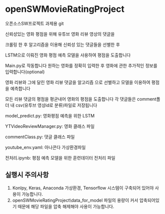 # openSWMovieRatingProject
오픈소스SW프로젝트 과제용 git

신뢰성있는 영화 평점을 위해 유튜브 영화 리뷰 영상의 댓글을

크롤링 한 후 알고리즘을 이용해 신뢰성 있는 댓글들을 선별한 후

LSTM으로 이뤄진 영화 평점 예측 모델을 사용하여 평점을 도출합니다

Main.py로 작동합니다
원하는 영화를 정확히 입력한 후
영화에 관한 추가적인 정보를 입력합니다(optional)

영화 리뷰와 그에 달린 영화 리뷰 댓글을 알고리즘 으로 선별하고
모델을 이용하여 평점을 예측합니다

모든 리뷰 댓글의 평점을 평균내어 영화의 평점을 도출합니다
각 댓글들은 comment폴더 내 csv(유투브 영상id로 분류)파일로 저장됩니다




model_predict.py:
  영화평점 예측을 위한 LSTM
  
  
YTVideoReviewManager.py:
  영화 클래스 파일
  
  
commentClass.py:
  댓글 클래스 파일
  
  
youtube_env.yaml:
  아나콘다 가상환경파일
  
  
전처리.ipynb:
  평점 예측 모델을 위한 훈련데이터 전처리 파일

## 실행시 주의사항
  1. Konlpy, Keras, Anaconda 가상환경, Tensorflow 시스템이 구축되어 있어야 사용이 가능합니다.
  2. openSWMovieRatingProject\data_for_model 파일의 용량이 커서 압축되어있기 때문에 해당 파일을 압축 해제해야 사용이 가능합니다.
